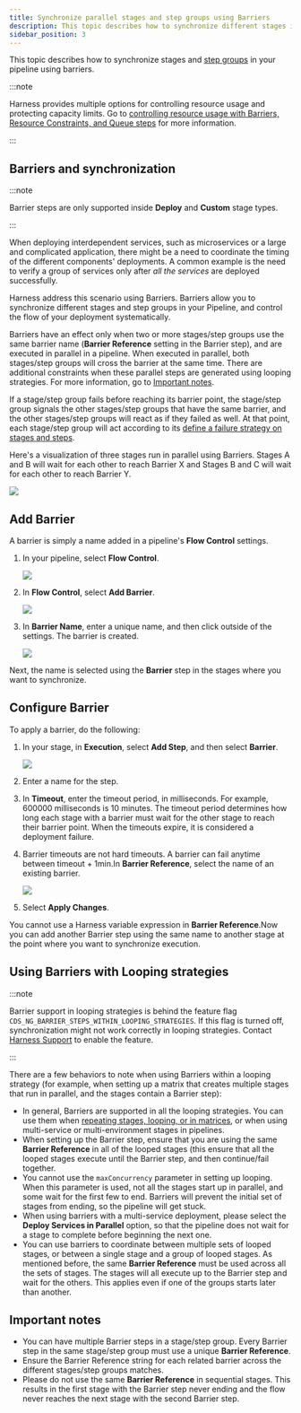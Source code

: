 ```yaml
---
title: Synchronize parallel stages and step groups using Barriers
description: This topic describes how to synchronize different stages in your Pipeline using barriers.
sidebar_position: 3
---
```


This topic describes how to synchronize stages and [step groups](/docs/continuous-delivery/x-platform-cd-features/cd-steps/step-groups) in your pipeline using barriers.

:::note

Harness provides multiple options for controlling resource usage and protecting capacity limits. Go to [controlling resource usage with Barriers, Resource Constraints, and Queue steps](/docs/continuous-delivery/x-platform-cd-features/cd-steps/flow-control/controlling-deployments-with-barriers-resource-constraints-and-queue-steps) for more information.

:::

## Barriers and synchronization

:::note

Barrier steps are only supported inside **Deploy** and **Custom** stage types.

:::

When deploying interdependent services, such as microservices or a large and complicated application, there might be a need to coordinate the timing of the different components' deployments. A common example is the need to verify a group of services only after *all the services* are deployed successfully.

Harness address this scenario using Barriers. Barriers allow you to synchronize different stages and step groups in your Pipeline, and control the flow of your deployment systematically.

Barriers have an effect only when two or more stages/step groups use the same barrier name (**Barrier Reference** setting in the Barrier step), and are executed in parallel in a pipeline. When executed in parallel, both stages/step groups will cross the barrier at the same time. There are additional constraints when these parallel steps are generated using looping strategies. For more information, go to [Important notes](/docs/continuous-delivery/manage-deployments/synchronize-deployments-using-barriers#notes).

If a stage/step group fails before reaching its barrier point, the stage/step group signals the other stages/step groups that have the same barrier, and the other stages/step groups will react as if they failed as well. At that point, each stage/step group will act according to its [define a failure strategy on stages and steps](/docs/platform/pipelines/define-a-failure-strategy-on-stages-and-steps/).

Here's a visualization of three stages run in parallel using Barriers. Stages A and B will wait for each other to reach Barrier X and Stages B and C will wait for each other to reach Barrier Y.

![](./static/synchronize-deployments-using-barriers-29.png)

## Add Barrier

A barrier is simply a name added in a pipeline's **Flow Control** settings.

1. In your pipeline, select **Flow Control**.
   
   ![](./static/synchronize-deployments-using-barriers-30.png)
2. In **Flow Control**, select **Add Barrier**.
   
   ![](./static/synchronize-deployments-using-barriers-31.png)
3. In **Barrier Name**, enter a unique name, and then click outside of the settings. The barrier is created.
   
   ![](./static/synchronize-deployments-using-barriers-32.png)

Next, the name is selected using the **Barrier** step in the stages where you want to synchronize.

## Configure Barrier

To apply a barrier, do the following:

1. In your stage, in **Execution**, select **Add Step**, and then select **Barrier**.
   
   ![](./static/synchronize-deployments-using-barriers-33.png)
2. Enter a name for the step.
3. In **Timeout**, enter the timeout period, in milliseconds. For example, 600000 milliseconds is 10 minutes. The timeout period determines how long each stage with a barrier must wait for the other stage to reach their barrier point. When the timeouts expire, it is considered a deployment failure.
4. Barrier timeouts are not hard timeouts. A barrier can fail anytime between timeout + 1min.In **Barrier Reference**, select the name of an existing barrier.
   
   ![](./static/synchronize-deployments-using-barriers-34.png)
5. Select **Apply Changes**.

You cannot use a Harness variable expression in **Barrier Reference**.Now you can add another Barrier step using the same name to another stage at the point where you want to synchronize execution.

## Using Barriers with Looping strategies

:::note

Barrier support in looping strategies is behind the feature flag `CDS_NG_BARRIER_STEPS_WITHIN_LOOPING_STRATEGIES`. If this flag is turned off, synchronization might not work correctly in looping strategies. Contact [Harness Support](mailto:support@harness.io) to enable the feature.

::: 

There are a few behaviors to note when using Barriers within a looping strategy (for example, when setting up a matrix that creates multiple stages that run in parallel, and the stages contain a Barrier step):

* In general, Barriers are supported in all the looping strategies. You can use them when [repeating stages, looping, or in matrices](/docs/platform/pipelines/looping-strategies/looping-strategies-matrix-repeat-and-parallelism), or when using multi-service or multi-environment stages in pipelines.
* When setting up the Barrier step, ensure that you are using the same **Barrier Reference** in all of the looped stages (this ensure that all the looped stages execute until the Barrier step, and then continue/fail together.
* You cannot use the `maxConcurrency` parameter in setting up looping. When this parameter is used, not all the stages start up in parallel, and some wait for the first few to end. Barriers will prevent the initial set of stages from ending, so the pipeline will get stuck. 
* When using barriers with a multi-service deployment, please select the **Deploy Services in Parallel** option, so that the pipeline does not wait for a stage to complete before beginning the next one. 
* You can use barriers to coordinate between multiple sets of looped stages, or between a single stage and a group of looped stages. As mentioned before, the same **Barrier Reference** must be used across all the sets of stages. The stages will all execute up to the Barrier step and wait for the others. This applies even if one of the groups starts later than another.


## Important notes

* You can have multiple Barrier steps in a stage/step group. Every Barrier step in the same stage/step group must use a unique **Barrier Reference**.
* Ensure the Barrier Reference string for each related barrier across the different stages/step groups matches.
* Please do not use the same **Barrier Reference** in sequential stages. This results in the first stage with the Barrier step never ending and the flow never reaches the next stage with the second Barrier step. 

 

